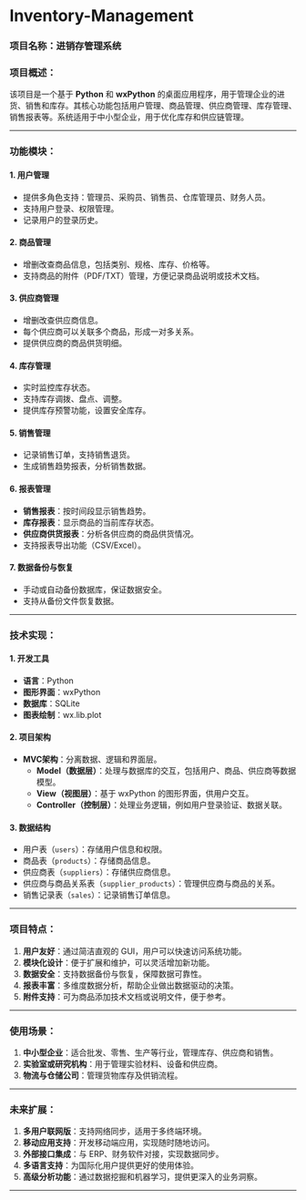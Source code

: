 # Inventory-Management
### 项目名称：**进销存管理系统**

### 项目概述：
该项目是一个基于 **Python** 和 **wxPython** 的桌面应用程序，用于管理企业的进货、销售和库存。其核心功能包括用户管理、商品管理、供应商管理、库存管理、销售报表等。系统适用于中小型企业，用于优化库存和供应链管理。

---

### 功能模块：

#### 1. **用户管理**
- 提供多角色支持：管理员、采购员、销售员、仓库管理员、财务人员。
- 支持用户登录、权限管理。
- 记录用户的登录历史。

#### 2. **商品管理**
- 增删改查商品信息，包括类别、规格、库存、价格等。
- 支持商品的附件（PDF/TXT）管理，方便记录商品说明或技术文档。

#### 3. **供应商管理**
- 增删改查供应商信息。
- 每个供应商可以关联多个商品，形成一对多关系。
- 提供供应商的商品供货明细。

#### 4. **库存管理**
- 实时监控库存状态。
- 支持库存调拨、盘点、调整。
- 提供库存预警功能，设置安全库存。

#### 5. **销售管理**
- 记录销售订单，支持销售退货。
- 生成销售趋势报表，分析销售数据。

#### 6. **报表管理**
- **销售报表**：按时间段显示销售趋势。
- **库存报表**：显示商品的当前库存状态。
- **供应商供货报表**：分析各供应商的商品供货情况。
- 支持报表导出功能（CSV/Excel）。

#### 7. **数据备份与恢复**
- 手动或自动备份数据库，保证数据安全。
- 支持从备份文件恢复数据。

---

### 技术实现：

#### 1. **开发工具**
- **语言**：Python
- **图形界面**：wxPython
- **数据库**：SQLite
- **图表绘制**：wx.lib.plot

#### 2. **项目架构**
- **MVC架构**：分离数据、逻辑和界面层。
  - **Model（数据层）**：处理与数据库的交互，包括用户、商品、供应商等数据模型。
  - **View（视图层）**：基于 wxPython 的图形界面，供用户交互。
  - **Controller（控制层）**：处理业务逻辑，例如用户登录验证、数据关联。

#### 3. **数据结构**
- 用户表（`users`）：存储用户信息和权限。
- 商品表（`products`）：存储商品信息。
- 供应商表（`suppliers`）：存储供应商信息。
- 供应商与商品关系表（`supplier_products`）：管理供应商与商品的关系。
- 销售记录表（`sales`）：记录销售订单信息。

---

### 项目特点：
1. **用户友好**：通过简洁直观的 GUI，用户可以快速访问系统功能。
2. **模块化设计**：便于扩展和维护，可以灵活增加新功能。
3. **数据安全**：支持数据备份与恢复，保障数据可靠性。
4. **报表丰富**：多维度数据分析，帮助企业做出数据驱动的决策。
5. **附件支持**：可为商品添加技术文档或说明文件，便于参考。

---

### 使用场景：
1. **中小型企业**：适合批发、零售、生产等行业，管理库存、供应商和销售。
2. **实验室或研究机构**：用于管理实验材料、设备和供应商。
3. **物流与仓储公司**：管理货物库存及供销流程。

---

### 未来扩展：
1. **多用户联网版**：支持网络同步，适用于多终端环境。
2. **移动应用支持**：开发移动端应用，实现随时随地访问。
3. **外部接口集成**：与 ERP、财务软件对接，实现数据同步。
4. **多语言支持**：为国际化用户提供更好的使用体验。
5. **高级分析功能**：通过数据挖掘和机器学习，提供更深入的业务洞察。

---

